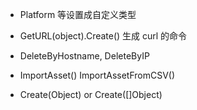 - Platform 等设置成自定义类型


- GetURL(object).Create() 生成 curl 的命令
- DeleteByHostname, DeleteByIP
- ImportAsset()
  ImportAssetFromCSV()
- Create(Object) or Create([]Object)

